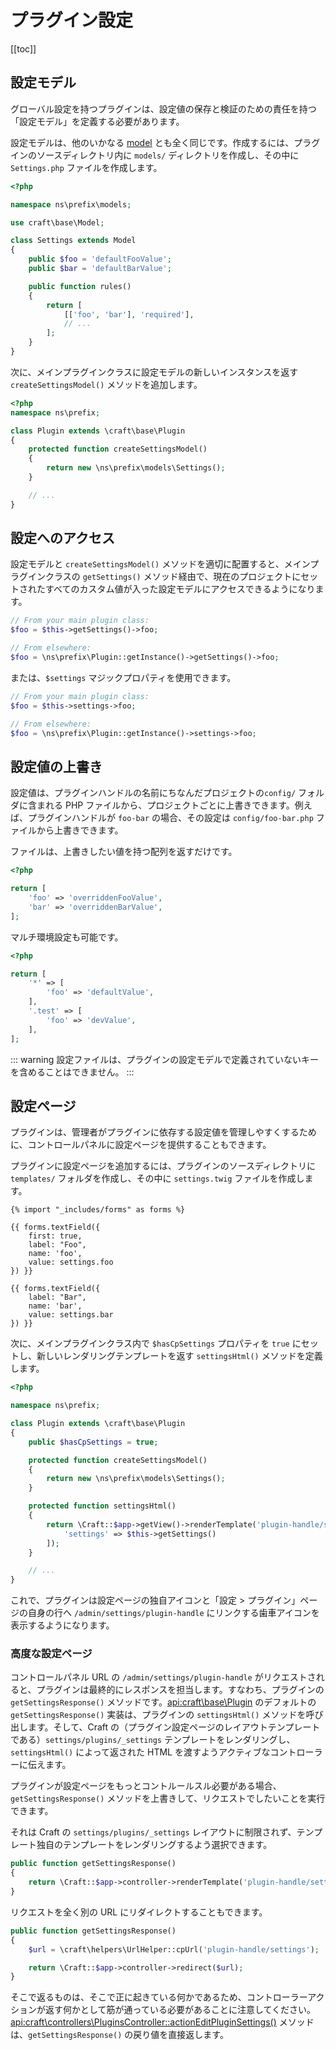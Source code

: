 # プラグイン設定

[[toc]]

## 設定モデル

グローバル設定を持つプラグインは、設定値の保存と検証のための責任を持つ「設定モデル」を定義する必要があります。

設定モデルは、他のいかなる [model](https://www.yiiframework.com/doc/guide/2.0/en/structure-models) とも全く同じです。作成するには、プラグインのソースディレクトリ内に `models/` ディレクトリを作成し、その中に `Settings.php` ファイルを作成します。

```php
<?php

namespace ns\prefix\models;

use craft\base\Model;

class Settings extends Model
{
    public $foo = 'defaultFooValue';
    public $bar = 'defaultBarValue';

    public function rules()
    {
        return [
            [['foo', 'bar'], 'required'],
            // ...
        ];
    }
}
```

次に、メインプラグインクラスに設定モデルの新しいインスタンスを返す `createSettingsModel()` メソッドを追加します。

```php
<?php
namespace ns\prefix;

class Plugin extends \craft\base\Plugin
{
    protected function createSettingsModel()
    {
        return new \ns\prefix\models\Settings();
    }

    // ...
}
```

## 設定へのアクセス

設定モデルと `createSettingsModel()` メソッドを適切に配置すると、メインプラグインクラスの `getSettings()` メソッド経由で、現在のプロジェクトにセットされたすべてのカスタム値が入った設定モデルにアクセスできるようになります。

```php
// From your main plugin class:
$foo = $this->getSettings()->foo;

// From elsewhere:
$foo = \ns\prefix\Plugin::getInstance()->getSettings()->foo;
```

または、`$settings` マジックプロパティを使用できます。

```php
// From your main plugin class:
$foo = $this->settings->foo;

// From elsewhere:
$foo = \ns\prefix\Plugin::getInstance()->settings->foo;
```

## 設定値の上書き

設定値は、プラグインハンドルの名前にちなんだプロジェクトの`config/` フォルダに含まれる PHP ファイルから、プロジェクトごとに上書きできます。例えば、プラグインハンドルが `foo-bar` の場合、その設定は `config/foo-bar.php` ファイルから上書きできます。

ファイルは、上書きしたい値を持つ配列を返すだけです。

```php
<?php

return [
    'foo' => 'overriddenFooValue',
    'bar' => 'overriddenBarValue',
];
```

マルチ環境設定も可能です。

```php
<?php

return [
    '*' => [ 
        'foo' => 'defaultValue',
    ],
    '.test' => [
        'foo' => 'devValue',
    ],
];
```

::: warning
設定ファイルは、プラグインの設定モデルで定義されていないキーを含めることはできません。
:::

## 設定ページ

プラグインは、管理者がプラグインに依存する設定値を管理しやすくするために、コントロールパネルに設定ページを提供することもできます。

プラグインに設定ページを追加するには、プラグインのソースディレクトリに `templates/` フォルダを作成し、その中に  `settings.twig` ファイルを作成します。

```twig
{% import "_includes/forms" as forms %}

{{ forms.textField({
    first: true,
    label: "Foo",
    name: 'foo',
    value: settings.foo
}) }}

{{ forms.textField({
    label: "Bar",
    name: 'bar',
    value: settings.bar
}) }}
```

次に、メインプラグインクラス内で `$hasCpSettings` プロパティを `true` にセットし、新しいレンダリングテンプレートを返す `settingsHtml()` メソッドを定義します。

```php
<?php

namespace ns\prefix;

class Plugin extends \craft\base\Plugin
{
    public $hasCpSettings = true;

    protected function createSettingsModel()
    {
        return new \ns\prefix\models\Settings();
    }

    protected function settingsHtml()
    {
        return \Craft::$app->getView()->renderTemplate('plugin-handle/settings', [
            'settings' => $this->getSettings()
        ]);
    }

    // ...
}
```

これで、プラグインは設定ページの独自アイコンと「設定 > プラグイン」ページの自身の行へ `/admin/settings/plugin-handle` にリンクする歯車アイコンを表示するようになります。

### 高度な設定ページ

コントロールパネル URL の `/admin/settings/plugin-handle` がリクエストされると、プラグインは最終的にレスポンスを担当します。すなわち、プラグインの `getSettingsResponse()` メソッドです。<api:craft\base\Plugin> のデフォルトの `getSettingsResponse()` 実装は、プラグインの `settingsHtml()` メソッドを呼び出します。そして、Craft の（プラグイン設定ページのレイアウトテンプレートである）`settings/plugins/_settings` テンプレートをレンダリングし、`settingsHtml()` によって返された HTML を渡すようアクティブなコントローラーに伝えます。

プラグインが設定ページをもっとコントルールスル必要がある場合、`getSettingsResponse()` メソッドを上書きして、リクエストでしたいことを実行できます。

それは Craft の `settings/plugins/_settings` レイアウトに制限されず、テンプレート独自のテンプレートをレンダリングするよう選択できます。

```php
public function getSettingsResponse()
{
    return \Craft::$app->controller->renderTemplate('plugin-handle/settings/template');
}
```

リクエストを全く別の URL にリダイレクトすることもできます。

```php
public function getSettingsResponse()
{
    $url = \craft\helpers\UrlHelper::cpUrl('plugin-handle/settings');

    return \Craft::$app->controller->redirect($url);
}
```

そこで返るものは、そこで正に起きている何かであるため、コントローラーアクションが返す何かとして筋が通っている必要があることに注意してください。<api:craft\controllers\PluginsController::actionEditPluginSettings()> メソッドは、`getSettingsResponse()` の戻り値を直接返します。

